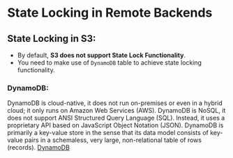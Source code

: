 # State Locking in Remote Backends

## State Locking in S3:
- By default, **S3 does not support State Lock Functionality**.
- You need to make use of `DynamoDB` table to achieve state locking functionality.


### DynamoDB:
DynamoDB is cloud-native, it does not run on-premises or even in a hybrid cloud; it only runs on Amazon Web Services (AWS).
DynamoDB is NoSQL, it does not support ANSI Structured Query Language (SQL). Instead, it uses a proprietary API based on JavaScript Object Notation (JSON). 
DynamoDB is primarily a key-value store in the sense that its data model consists of key-value pairs in a schemaless, very large, non-relational table of rows (records). 
[DynamoDB](https://www.scylladb.com/learn/dynamodb/introduction-to-dynamodb/)

